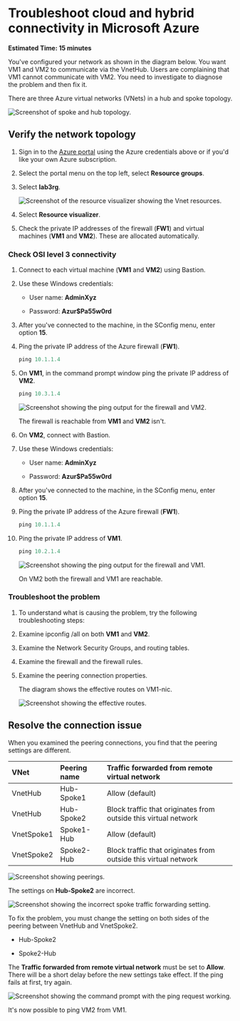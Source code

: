# Troubleshoot cloud and hybrid connectivity in Microsoft Azure

**Estimated Time: 15 minutes**

You've configured your network as shown in the diagram below. You want VM1 and VM2 to communicate via the VnetHub. Users are complaining that VM1 cannot communicate with VM2. You need to investigate to diagnose the problem and then fix it.

There are three Azure virtual networks (VNets) in a hub and spoke topology.

![Screenshot of spoke and hub topology.](../media/6-spoke-hub-topology.png)

## Verify the network topology

1. Sign in to the [Azure portal](https://portal.azure.com) using the Azure credentials above or if you'd like your own Azure subscription.

1. Select the portal menu on the top left, select **Resource groups**.

1. Select **lab3rg**.

    ![Screenshot of the resource visualizer showing the Vnet resources.](../media/mod3-resource-visulaizer.png)

1. Select **Resource visualizer**.

1. Check the private IP addresses of the firewall (**FW1**) and virtual machines (**VM1** and **VM2**). These are allocated automatically.

### Check OSI level 3 connectivity

1. Connect to each virtual machine (**VM1** and **VM2**) using Bastion.

1. Use these Windows credentials:

    - User name: **AdminXyz**
    
    - Password: **Azur$Pa55w0rd**

1. After you've connected to the machine, in the SConfig menu, enter option **15**.

1. Ping the private IP address of the Azure firewall (**FW1**).

    ```powershell
    ping 10.1.1.4
    ```

1. On **VM1**, in the command prompt window ping the private IP address of **VM2**.

    ```powershell
    ping 10.3.1.4
    ```

    ![Screenshot showing the ping output for the firewall and VM2.](../media/mod3-vm1-ping-test.png)

    The firewall is reachable from **VM1** and **VM2** isn't.

1. On **VM2**, connect with Bastion.

1. Use these Windows credentials:

    - User name: **AdminXyz**
    
    - Password: **Azur$Pa55w0rd**

1. After you've connected to the machine, in the SConfig menu, enter option **15**.

1. Ping the private IP address of the Azure firewall (**FW1**).

    ```powershell
    ping 10.1.1.4
    ```

1. Ping the private IP address of **VM1**.

    ```powershell
    ping 10.2.1.4
    ```

    ![Screenshot showing the ping output for the firewall and VM1.](../media/mod3-vm2-ping-test.png)

    On VM2 both the firewall and VM1 are reachable.

### Troubleshoot the problem

1. To understand what is causing the problem, try the following troubleshooting steps:

1. Examine ipconfig /all on both **VM1** and **VM2**.

1. Examine the Network Security Groups, and routing tables.

1. Examine the firewall and the firewall rules.

1. Examine the peering connection properties.

    The diagram shows the effective routes on VM1-nic.

    ![Screenshot showing the effective routes.](../media/6-effective-routes.png)

## Resolve the connection issue

When you examined the peering connections, you find that the peering settings are different.

| **VNet**| **Peering name**| **Traffic forwarded from remote virtual network**|
| :--- | :--- | :--- |
| VnetHub| Hub-Spoke1| Allow (default)|
| VnetHub| Hub-Spoke2| Block traffic that originates from outside this virtual network|
| VnetSpoke1| Spoke1-Hub| Allow (default)|
| VnetSpoke2| Spoke2-Hub| Block traffic that originates from outside this virtual network|

![Screenshot showing peerings.](../media/6-peerings.png)

The settings on **Hub-Spoke2** are incorrect.

![Screenshot showing the incorrect spoke traffic forwarding setting.](../media/6-incorrect-traffic-forwarding.png)

To fix the problem, you must change the setting on both sides of the peering between VnetHub and VnetSpoke2.

- Hub-Spoke2

- Spoke2-Hub

The **Traffic forwarded from remote virtual network** must be set to **Allow**. There will be a short delay before the new settings take effect. If the ping fails at first, try again.

![Screenshot showing the command prompt with the ping request working.](../media/mod3-vm1-ping-fixed.png)

It's now possible to ping VM2 from VM1.
